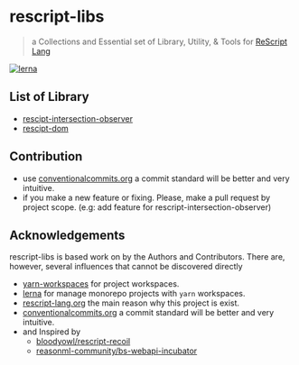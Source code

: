 # rescript-libs
> a Collections and Essential set of Library, Utility, & Tools for [ReScript Lang](https://rescript-lang.org/)
   
[![lerna](https://img.shields.io/badge/maintained%20with-lerna-cc00ff.svg)](https://lerna.js.org/)

## List of Library

* [rescipt-intersection-observer](https://github.com/ri7nz/rescript-libs/tree/main/rescript-intersection-observer)
* [rescipt-dom](https://github.com/ri7nz/rescript-libs/tree/main/rescript-dom)


## Contribution
* use [conventionalcommits.org](https://www.conventionalcommits.org/) a commit standard will be better and very intuitive.
* if you make a new feature or fixing. Please, make a pull request by project scope. (e.g: add feature for rescript-intersection-observer)

## Acknowledgements

rescript-libs is based work on by the Authors and Contributors. There are, however, several influences that cannot be discovered directly

* [yarn-workspaces](https://classic.yarnpkg.com/en/docs/workspaces/) for project workspaces.
* [lerna](https://lerna.js.org/) for manage monorepo projects with `yarn` workspaces.
* [rescript-lang.org](https://rescript-lang.org/) the main reason why this project is exist.
* [conventionalcommits.org](https://www.conventionalcommits.org/) a commit standard will be better and very intuitive.
* and Inspired by 
  * [bloodyowl/rescript-recoil](https://github.com/bloodyowl/rescript-recoil)
  * [reasonml-community/bs-webapi-incubator](https://github.com/reasonml-community/bs-webapi-incubator)

